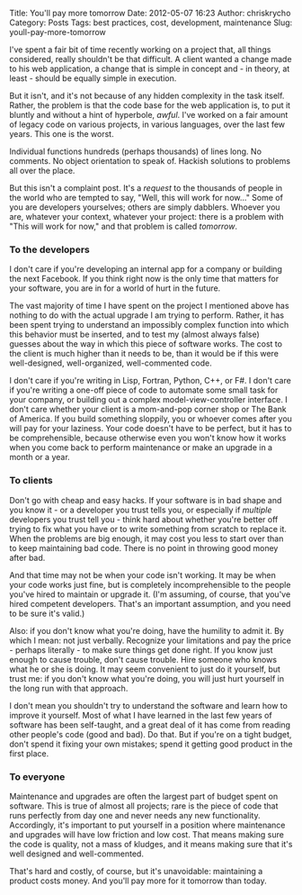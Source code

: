 Title: You'll pay more tomorrow
Date: 2012-05-07 16:23
Author: chriskrycho
Category: Posts
Tags: best practices, cost, development, maintenance
Slug: youll-pay-more-tomorrow

I've spent a fair bit of time recently working on a project that, all
things considered, really shouldn't be that difficult. A client wanted a
change made to his web application, a change that is simple in concept
and - in theory, at least - should be equally simple in execution.

But it isn't, and it's not because of any hidden complexity in the task
itself. Rather, the problem is that the code base for the web
application is, to put it bluntly and without a hint of hyperbole,
*awful*. I've worked on a fair amount of legacy code on various
projects, in various languages, over the last few years. This one is the
worst.

Individual functions hundreds (perhaps thousands) of lines long. No
comments. No object orientation to speak of. Hackish solutions to
problems all over the place.

But this isn't a complaint post. It's a *request* to the thousands of
people in the world who are tempted to say, "Well, this will work for
now..." Some of you are developers yourselves; others are simply
dabblers. Whoever you are, whatever your context, whatever your project:
there is a problem with "This will work for now," and that problem is
called *tomorrow*. <!--more-->

### To the developers

I don't care if you're developing an internal app for a company or
building the next Facebook. If you think right now is the only time that
matters for your software, you are in for a world of hurt in the future.

The vast majority of time I have spent on the project I mentioned above
has nothing to do with the actual upgrade I am trying to perform.
Rather, it has been spent trying to understand an impossibly complex
function into which this behavior must be inserted, and to test my
(almost always false) guesses about the way in which this piece of
software works. The cost to the client is much higher than it needs to
be, than it would be if this were well-designed, well-organized,
well-commented code.

I don't care if you're writing in Lisp, Fortran, Python, C++, or F\#. I
don't care if you're writing a one-off piece of code to automate some
small task for your company, or building out a complex
model-view-controller interface. I don't care whether your client is a
mom-and-pop corner shop or The Bank of America. If you build something
sloppily, you or whoever comes after you will pay for your laziness.
Your code doesn't have to be perfect, but it has to be comprehensible,
because otherwise even you won't know how it works when you come back to
perform maintenance or make an upgrade in a month or a year.

### To clients

Don't go with cheap and easy hacks. If your software is in bad shape and
you know it - or a developer you trust tells you, or especially if
*multiple* developers you trust tell you - think hard about whether
you're better off trying to fix what you have or to write something from
scratch to replace it. When the problems are big enough, it may cost you
less to start over than to keep maintaining bad code. There is no point
in throwing good money after bad.

And that time may not be when your code isn't working. It may be when
your code works just fine, but is completely incomprehensible to the
people you've hired to maintain or upgrade it. (I'm assuming, of course,
that you've hired competent developers. That's an important assumption,
and you need to be sure it's valid.)

Also: if you don't know what you're doing, have the humility to admit
it. By which I mean: not just verbally. Recognize your limitations and
pay the price - perhaps literally - to make sure things get done right.
If you know just enough to cause trouble, don't cause trouble. Hire
someone who knows what he or she is doing. It may seem convenient to
just do it yourself, but trust me: if you don't know what you're doing,
you will just hurt yourself in the long run with that approach.

I don't mean you shouldn't try to understand the software and learn how
to improve it yourself. Most of what I have learned in the last few
years of software has been self-taught, and a great deal of it has come
from reading other people's code (good and bad). Do that. But if you're
on a tight budget, don't spend it fixing your own mistakes; spend it
getting good product in the first place.

### To everyone

Maintenance and upgrades are often the largest part of budget spent on
software. This is true of almost all projects; rare is the piece of code
that runs perfectly from day one and never needs any new functionality.
Accordingly, it's important to put yourself in a position where
maintenance and upgrades will have low friction and low cost. That means
making sure the code is quality, not a mass of kludges, and it means
making sure that it's well designed and well-commented.

That's hard and costly, of course, but it's unavoidable: maintaining a
product costs money. And you'll pay more for it tomorrow than today.
